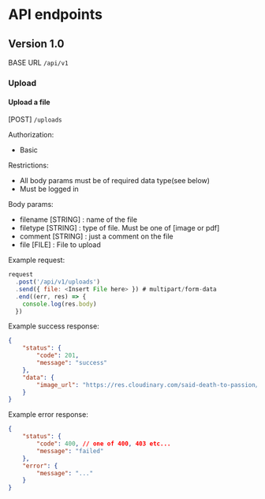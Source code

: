 # API endpoints

## Version 1.0
BASE URL `/api/v1`

### Upload

#### Upload a file
[POST] `/uploads`

Authorization:
- Basic

Restrictions:
- All body params must be of required data type(see below)
- Must be logged in

Body params:
- filename [STRING] : name of the file
- filetype [STRING] : type of file. Must be one of [image or pdf]
- comment [STRING] : just a comment on the file
- file [FILE] : File to upload

Example request:
```js
request
  .post('/api/v1/uploads')
  .send({ file: <Insert File here> }) # multipart/form-data
  .end((err, res) => {
    console.log(res.body)
  })
```

Example success response:
```json
{
    "status": {
        "code": 201,
        "message": "success"
    },
    "data": {
        "image_url": "https://res.cloudinary.com/said-death-to-passion/raw/upload/v1533194831/ju6fliqs84gv467svshg"
    }
}
```

Example error response:
```json
{
    "status": {
        "code": 400, // one of 400, 403 etc...
        "message": "failed"
    },
    "error": {
        "message": "..."
    }
}
```
